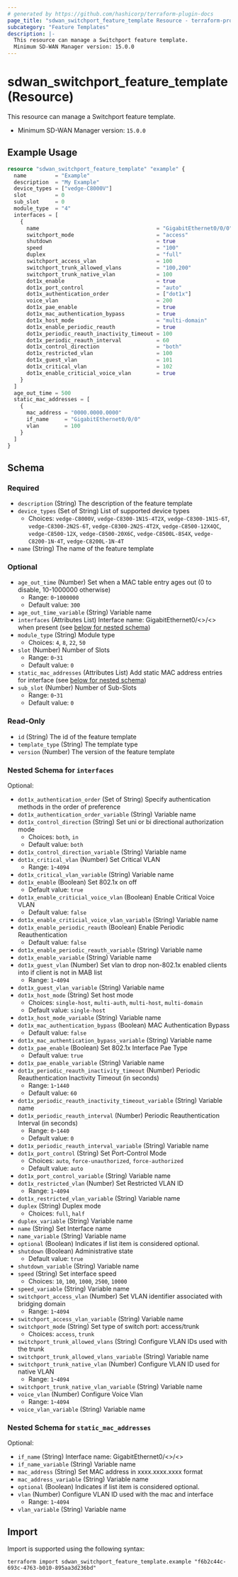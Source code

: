 ```yaml
---
# generated by https://github.com/hashicorp/terraform-plugin-docs
page_title: "sdwan_switchport_feature_template Resource - terraform-provider-sdwan"
subcategory: "Feature Templates"
description: |-
  This resource can manage a Switchport feature template.
  Minimum SD-WAN Manager version: 15.0.0
---
```


# sdwan_switchport_feature_template (Resource)

This resource can manage a Switchport feature template.
  - Minimum SD-WAN Manager version: `15.0.0`

## Example Usage

```terraform
resource "sdwan_switchport_feature_template" "example" {
  name         = "Example"
  description  = "My Example"
  device_types = ["vedge-C8000V"]
  slot         = 0
  sub_slot     = 0
  module_type  = "4"
  interfaces = [
    {
      name                                     = "GigabitEthernet0/0/0"
      switchport_mode                          = "access"
      shutdown                                 = true
      speed                                    = "100"
      duplex                                   = "full"
      switchport_access_vlan                   = 100
      switchport_trunk_allowed_vlans           = "100,200"
      switchport_trunk_native_vlan             = 100
      dot1x_enable                             = true
      dot1x_port_control                       = "auto"
      dot1x_authentication_order               = ["dot1x"]
      voice_vlan                               = 200
      dot1x_pae_enable                         = true
      dot1x_mac_authentication_bypass          = true
      dot1x_host_mode                          = "multi-domain"
      dot1x_enable_periodic_reauth             = true
      dot1x_periodic_reauth_inactivity_timeout = 100
      dot1x_periodic_reauth_interval           = 60
      dot1x_control_direction                  = "both"
      dot1x_restricted_vlan                    = 100
      dot1x_guest_vlan                         = 101
      dot1x_critical_vlan                      = 102
      dot1x_enable_criticial_voice_vlan        = true
    }
  ]
  age_out_time = 500
  static_mac_addresses = [
    {
      mac_address = "0000.0000.0000"
      if_name     = "GigabitEthernet0/0/0"
      vlan        = 100
    }
  ]
}
```

<!-- schema generated by tfplugindocs -->
## Schema

### Required

- `description` (String) The description of the feature template
- `device_types` (Set of String) List of supported device types
  - Choices: `vedge-C8000V`, `vedge-C8300-1N1S-4T2X`, `vedge-C8300-1N1S-6T`, `vedge-C8300-2N2S-6T`, `vedge-C8300-2N2S-4T2X`, `vedge-C8500-12X4QC`, `vedge-C8500-12X`, `vedge-C8500-20X6C`, `vedge-C8500L-8S4X`, `vedge-C8200-1N-4T`, `vedge-C8200L-1N-4T`
- `name` (String) The name of the feature template

### Optional

- `age_out_time` (Number) Set when a MAC table entry ages out (0 to disable, 10-1000000 otherwise)
  - Range: `0`-`1000000`
  - Default value: `300`
- `age_out_time_variable` (String) Variable name
- `interfaces` (Attributes List) Interface name: GigabitEthernet0/<>/<> when present (see [below for nested schema](#nestedatt--interfaces))
- `module_type` (String) Module type
  - Choices: `4`, `8`, `22`, `50`
- `slot` (Number) Number of Slots
  - Range: `0`-`31`
  - Default value: `0`
- `static_mac_addresses` (Attributes List) Add static MAC address entries for interface (see [below for nested schema](#nestedatt--static_mac_addresses))
- `sub_slot` (Number) Number of Sub-Slots
  - Range: `0`-`31`
  - Default value: `0`

### Read-Only

- `id` (String) The id of the feature template
- `template_type` (String) The template type
- `version` (Number) The version of the feature template

<a id="nestedatt--interfaces"></a>
### Nested Schema for `interfaces`

Optional:

- `dot1x_authentication_order` (Set of String) Specify authentication methods in the order of preference
- `dot1x_authentication_order_variable` (String) Variable name
- `dot1x_control_direction` (String) Set uni or bi directional authorization mode
  - Choices: `both`, `in`
  - Default value: `both`
- `dot1x_control_direction_variable` (String) Variable name
- `dot1x_critical_vlan` (Number) Set Critical VLAN
  - Range: `1`-`4094`
- `dot1x_critical_vlan_variable` (String) Variable name
- `dot1x_enable` (Boolean) Set 802.1x on off
  - Default value: `true`
- `dot1x_enable_criticial_voice_vlan` (Boolean) Enable Critical Voice VLAN
  - Default value: `false`
- `dot1x_enable_criticial_voice_vlan_variable` (String) Variable name
- `dot1x_enable_periodic_reauth` (Boolean) Enable Periodic Reauthentication
  - Default value: `false`
- `dot1x_enable_periodic_reauth_variable` (String) Variable name
- `dot1x_enable_variable` (String) Variable name
- `dot1x_guest_vlan` (Number) Set vlan to drop non-802.1x enabled clients into if client is not in MAB list
  - Range: `1`-`4094`
- `dot1x_guest_vlan_variable` (String) Variable name
- `dot1x_host_mode` (String) Set host mode
  - Choices: `single-host`, `multi-auth`, `multi-host`, `multi-domain`
  - Default value: `single-host`
- `dot1x_host_mode_variable` (String) Variable name
- `dot1x_mac_authentication_bypass` (Boolean) MAC Authentication Bypass
  - Default value: `false`
- `dot1x_mac_authentication_bypass_variable` (String) Variable name
- `dot1x_pae_enable` (Boolean) Set 802.1x Interface Pae Type
  - Default value: `true`
- `dot1x_pae_enable_variable` (String) Variable name
- `dot1x_periodic_reauth_inactivity_timeout` (Number) Periodic Reauthentication Inactivity Timeout (in seconds)
  - Range: `1`-`1440`
  - Default value: `60`
- `dot1x_periodic_reauth_inactivity_timeout_variable` (String) Variable name
- `dot1x_periodic_reauth_interval` (Number) Periodic Reauthentication Interval (in seconds)
  - Range: `0`-`1440`
  - Default value: `0`
- `dot1x_periodic_reauth_interval_variable` (String) Variable name
- `dot1x_port_control` (String) Set Port-Control Mode
  - Choices: `auto`, `force-unauthorized`, `force-authorized`
  - Default value: `auto`
- `dot1x_port_control_variable` (String) Variable name
- `dot1x_restricted_vlan` (Number) Set Restricted VLAN ID
  - Range: `1`-`4094`
- `dot1x_restricted_vlan_variable` (String) Variable name
- `duplex` (String) Duplex mode
  - Choices: `full`, `half`
- `duplex_variable` (String) Variable name
- `name` (String) Set Interface name
- `name_variable` (String) Variable name
- `optional` (Boolean) Indicates if list item is considered optional.
- `shutdown` (Boolean) Administrative state
  - Default value: `true`
- `shutdown_variable` (String) Variable name
- `speed` (String) Set interface speed
  - Choices: `10`, `100`, `1000`, `2500`, `10000`
- `speed_variable` (String) Variable name
- `switchport_access_vlan` (Number) Set VLAN identifier associated with bridging domain
  - Range: `1`-`4094`
- `switchport_access_vlan_variable` (String) Variable name
- `switchport_mode` (String) Set type of switch port: access/trunk
  - Choices: `access`, `trunk`
- `switchport_trunk_allowed_vlans` (String) Configure VLAN IDs used with the trunk
- `switchport_trunk_allowed_vlans_variable` (String) Variable name
- `switchport_trunk_native_vlan` (Number) Configure VLAN ID used for native VLAN
  - Range: `1`-`4094`
- `switchport_trunk_native_vlan_variable` (String) Variable name
- `voice_vlan` (Number) Configure Voice Vlan
  - Range: `1`-`4094`
- `voice_vlan_variable` (String) Variable name


<a id="nestedatt--static_mac_addresses"></a>
### Nested Schema for `static_mac_addresses`

Optional:

- `if_name` (String) Interface name: GigabitEthernet0/<>/<>
- `if_name_variable` (String) Variable name
- `mac_address` (String) Set MAC address in xxxx.xxxx.xxxx format
- `mac_address_variable` (String) Variable name
- `optional` (Boolean) Indicates if list item is considered optional.
- `vlan` (Number) Configure VLAN ID used with the mac and interface
  - Range: `1`-`4094`
- `vlan_variable` (String) Variable name

## Import

Import is supported using the following syntax:

```shell
terraform import sdwan_switchport_feature_template.example "f6b2c44c-693c-4763-b010-895aa3d236bd"
```

